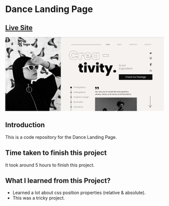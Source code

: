 # Dance Landing Page

## [Live Site](https://dance-landing-webpage.netlify.app)

![Live-site-screenshot](images/project-14.png)

## Introduction

This is a code repository for the Dance Landing Page.

## Time taken to finish this project

It took around 5 hours to finish this project.

## What I learned from this Project?

- Learned a lot about css position properties (relative & absolute).
- This was a tricky project.
